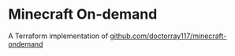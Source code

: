 # Minecraft On-demand

A Terraform implementation of [github.com/doctorray117/minecraft-ondemand](https://github.com/doctorray117/minecraft-ondemand)
